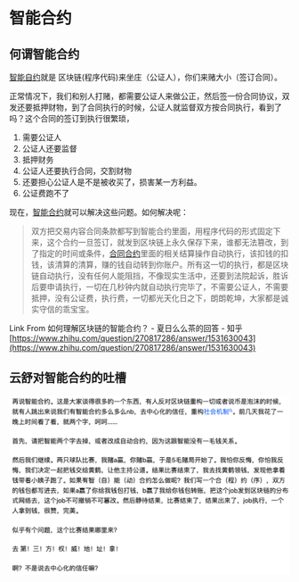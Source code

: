 # 智能合约

## 何谓智能合约

[智能自约](https://www.zhihu.com/search?q=%E6%99%BA%E8%83%BD%E8%87%AA%E7%BA%A6&search_source=Entity&hybrid_search_source=Entity&hybrid_search_extra=%7B%22sourceType%22%3A%22answer%22%2C%22sourceId%22%3A%221531630043%22%7D)就是 区块链(程序代码)来坐庄（公证人），你们来赌大小（签订合同）。

正常情况下，我们和别人打赌，都需要公证人来做公正，然后签一份合同协议，双发还要抵押财物，到了合同执行的时候，公证人就监督双方按合同执行，看到了吗？这个合同的签订到执行很繁琐，

1. 需要公证人
2. 公证人还要监督
3. 抵押财务
4. 公证人还要执行合同，交割财物
5. 还要担心公证人是不是被收买了，损害某一方利益。
6. 公证费跑不了

现在，[智能合约](https://www.zhihu.com/search?q=%E6%99%BA%E8%83%BD%E5%90%88%E7%BA%A6&search_source=Entity&hybrid_search_source=Entity&hybrid_search_extra=%7B%22sourceType%22%3A%22answer%22%2C%22sourceId%22%3A%221531630043%22%7D)就可以解决这些问题。如何解决呢：

> 双方把交易内容合同条款都写到智能合约里面，用程序代码的形式固定下来，这个合约一旦签订，就发到区块链上永久保存下来，谁都无法篡改，到了指定的时间或条件，[合同合约](https://www.zhihu.com/search?q=%E5%90%88%E5%90%8C%E5%90%88%E7%BA%A6&search_source=Entity&hybrid_search_source=Entity&hybrid_search_extra=%7B%22sourceType%22%3A%22answer%22%2C%22sourceId%22%3A%221531630043%22%7D)里面的相关结算操作自动执行，该扣钱的扣钱，该清算的清算，赚的钱自动转到你账户。所有这一切的执行，都是区块链自动执行，没有任何人能阻挡，不像现实生活中，还要到法院起诉，胜诉后要申请执行，一切在几秒钟内就自动执行完毕了，不需要公证人，不需要抵押，没有公证费，执行费，一切都光天化日之下，朗朗乾坤，大家都是诚实守信的乖宝宝。
> 

Link From 如何理解区块链的智能合约？ - 夏日么么茶的回答 - 知乎
[https://www.zhihu.com/question/270817286/answer/1531630043](https://www.zhihu.com/question/270817286/answer/1531630043)

## 云舒对智能合约的吐槽

![Untitled](%E6%99%BA%E8%83%BD%E5%90%88%E7%BA%A6%205087e8dc485f4b998a03be92a924eb46/Untitled.png)